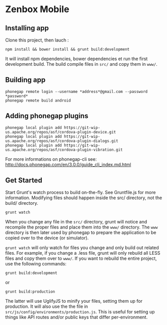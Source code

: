 # Zenbox Mobile

## Installing app
Clone this project, then lauch :

    npm install && bower install && grunt build:development

It will install npm dependencies, bower dependencies et run the first
development build. The build compile files in `src/` and copy them in `www/`.

## Building app

    phonegap remote login --username *address*@gmail.com --password *password*
    phonegap remote build android

## Adding phonegap plugins

    phonegap local plugin add https://git-wip-us.apache.org/repos/asf/cordova-plugin-device.git
    phonegap local plugin add https://git-wip-us.apache.org/repos/asf/cordova-plugin-dialogs.git
    phonegap local plugin add https://git-wip-us.apache.org/repos/asf/cordova-plugin-vibration.git

For more informations on phonegap-cli see:
http://docs.phonegap.com/en/3.0.0/guide_cli_index.md.html

## Get Started

Start Grunt's watch process to build on-the-fly. See Gruntfile.js for more information. Modifying files should happen inside the src/ directory, not the build/ directory.

    grunt watch

When you change any file in the `src/` directory, grunt will notice and
recompile the proper files and place them into the `www/` directory. The
`www` directory is then later used by phonegap to prepare the
application to be copied over to the device (or simulator).

`grunt watch` will only watch for files you change and only build out
related files. For example, if you change a .less file, grunt will only
rebuild all LESS files and copy them over to `www/`. If you want to
rebuild the entire project, use the following commands:

    grunt build:development

or

    grunt build:production

The latter will use UglifyJS to minify your files, setting them up for
production. It will also use the the file in
`src/js/config/environments/production.js`. This is useful for setting
up things like API routes and/or public keys that differ
per-environment.
